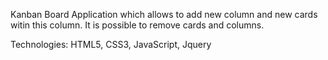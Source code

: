 Kanban Board Application which allows to add new column and new cards witin this column. It is possible to remove cards and columns.

Technologies: HTML5, CSS3, JavaScript, Jquery
